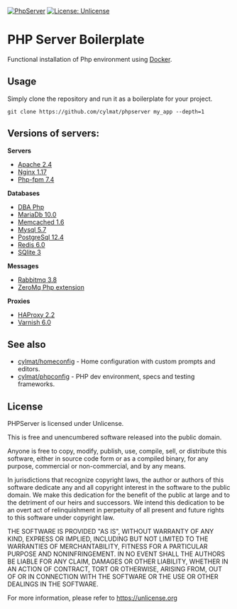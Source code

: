 [![PhpServer](https://github.com/cylmat/phpserver/actions/workflows/check.yml/badge.svg)](https://github.com/cylmat/phpserver/actions/workflows/check.yml)
[![License: Unlicense](https://img.shields.io/badge/license-Unlicense-blue.svg)](http://unlicense.org/)

PHP Server Boilerplate
===
Functional installation of Php environment using [Docker](https://www.docker.com).  

Usage
-----
Simply clone the repository and run it as a boilerplate for your project.
```
git clone https://github.com/cylmat/phpserver my_app --depth=1
```

Versions of servers:
---
**Servers**  
* [Apache 2.4](https://httpd.apache.org)
* [Nginx 1.17](https://www.nginx.com)
* [Php-fpm 7.4](https://www.php.net/manual/fr/install.fpm.php)

**Databases**  
* [DBA Php](https://www.oracle.com/database/berkeley-db/db.html)
* [MariaDb 10.0](https://mariadb.org)
* [Memcached 1.6](https://memcached.org)
* [Mysql 5.7](https://www.mysql.com)
* [PostgreSql 12.4](https://www.postgresql.org)
* [Redis 6.0](https://redis.io)
* [SQlite 3](https://www.sqlite.org)

**Messages**  
* [Rabbitmq 3.8](https://www.rabbitmq.com)
* [ZeroMq Php extension](https://zeromq.org)

**Proxies**  
* [HAProxy 2.2](http://www.haproxy.org)
* [Varnish 6.0](https://varnish-cache.org)

## See also
* [cylmat/homeconfig](https://github.com/cylmat/homeconfig) - Home configuration with custom prompts and editors.
* [cylmat/phpconfig](https://github.com/cylmat/phpconfig/) - PHP dev environment, specs and testing frameworks.

License
---
PHPServer is licensed under Unlicense.

This is free and unencumbered software released into the public domain.

Anyone is free to copy, modify, publish, use, compile, sell, or
distribute this software, either in source code form or as a compiled
binary, for any purpose, commercial or non-commercial, and by any
means.

In jurisdictions that recognize copyright laws, the author or authors
of this software dedicate any and all copyright interest in the
software to the public domain. We make this dedication for the benefit
of the public at large and to the detriment of our heirs and
successors. We intend this dedication to be an overt act of
relinquishment in perpetuity of all present and future rights to this
software under copyright law.

THE SOFTWARE IS PROVIDED "AS IS", WITHOUT WARRANTY OF ANY KIND,
EXPRESS OR IMPLIED, INCLUDING BUT NOT LIMITED TO THE WARRANTIES OF
MERCHANTABILITY, FITNESS FOR A PARTICULAR PURPOSE AND NONINFRINGEMENT.
IN NO EVENT SHALL THE AUTHORS BE LIABLE FOR ANY CLAIM, DAMAGES OR
OTHER LIABILITY, WHETHER IN AN ACTION OF CONTRACT, TORT OR OTHERWISE,
ARISING FROM, OUT OF OR IN CONNECTION WITH THE SOFTWARE OR THE USE OR
OTHER DEALINGS IN THE SOFTWARE.

For more information, please refer to <https://unlicense.org>

